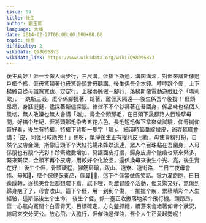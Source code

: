 ```yaml
---
issue: 59
title: 後生
author: 劉玉蕉
language: 大埔
date: 2014-02-27T00:00:00.000+08:00
topic: 懷想
difficulty: 2
wikidata: Q98095873
wikidata_link: https://www.wikidata.org/wiki/Q98095873
---
```

後生真好！𠊎一步做人兩步行，三尺溝，𠊎搐下斯過，溝闊溝深，對𠊎來講斯像過戶檻个樣，𠊎毋驚頓著也毋驚骨頭會毋聽講，後生係吾个本錢。哱哱跳个𠊎，上下梯碫自從毋識寬寬跋、定定行。上梯兩碫做一腳行，落梯斯像電動遊戲肚个「瑪莉歐」，一跳斯三碫，麼个係腳撓著、踣著，離𠊎天隔遠──後生係吾个後撐！
𠊎頭昂昂，身胚挺挺，儘採著斯儘採靚。律律不不个衫褲著在吾圍身，係品味也係個人風格，無人敢嫌也無人會講「媸」。烏金个頭那毛，在日頭下晟都路人目珠擘毋開。好搞个年紀，𠊎將頭那毛染去五花六色，長毛短毛做下拿來做試驗，仰脣搣仰脣好看，後生有特權，特權下背斯一隻字「靚」。
細漢時節番綻蠻皮，爺哀輒輒會講：「皮，同𠊎弓較緪兜！」係呀，單淨後生正有權利皮弓緪，毋使膏粉打扮，自然个皮膚金頭，斯像日頭下个大紅花餳來蜂蝶流連，眾人个目珠黏在吾圍身，人毋係靚也有靚个光彩！跈緊歲數增加，莫講面皮打摺，歸身皮膚个皺痕乜緊來緊多，緊來緊深，金頭不再个皮膚，用較好个化妝品，還係換毋來後生个光、亮，後生實在好！
後生个𠊎，骨頭硬程，腳筋砸磳，跋山、遶尞、遶街路，三日三夜毋會悿、毋知𤸁，麼个保健保養品，𠊎鼻𪖐𪖐，這下个𠊎當做係笑話。電力灌飽飽，日日躁躁轉，逐樣美食𠊎都想嚐下看，試下哩，刺激冒險个活動，𠊎又驚又好，無傷到歸身疤了了，毋會收山。這下个𠊎，用一到到个傷，一擺擺个疾，累積精彩个人生經驗，這斯係後生个生命。
後生个𠊎，係一臺正收撇落地架个飛行機。頭昂昂，𠊎一心航向寬闊个白雲青天，目標確定，方向盤抓緪，續落來會堵著仰脣个狀況，結局來交分天公。放心飛，大膽行，𠊎催油過催油，吾个人生正愛起勢呢！